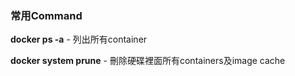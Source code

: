 ### 常用Command
**docker ps -a** - 列出所有container

**docker system prune** - 刪除硬碟裡面所有containers及image cache

